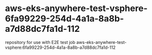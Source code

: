 # aws-eks-anywhere-test-vsphere-6fa99229-254d-4a1a-8a8b-a7d88dc7fa1d-112
repository for use with E2E test job aws-eks-anywhere-test-vsphere:6fa99229-254d-4a1a-8a8b-a7d88dc7fa1d-112
